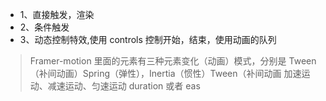 - 1、直接触发，渲染
- 2、条件触发
- 3、动态控制特效,使用 controls 控制开始，结束，使用动画的队列

> Framer-motion 里面的元素有三种元素变化（动画）模式，分别是 Tween（补间动画）Spring（弹性），Inertia（惯性）Tween（补间动画 加速运动、减速运动、匀速运动 duration 或者 eas
